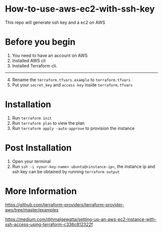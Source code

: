 # How-to-use-aws-ec2-with-ssh-key
This repo will generate ssh key and a ec2 on AWS


# Before you begin
1. You need to have an account on AWS 
2. Installed AWS cli
3. Installed Terraform cli. 
---
4. Rename the `terraform.tfvars.example` to `terraform.tfvars`
5. Put your `secret_key` and `access key` inside `terraform.tfvars`


# Installation
1. Run `terraform init`
2. Run `terraform plan` to view the plan
3. Run `terraform apply -auto-approve` to provision the instance


# Post Installation
1. Open your terminal 
2. Run `ssh -i <your-key-name> ubuntu@<instance-ip>`, the instance ip and ssh key can be obtained by running `terraform output`

# More Information
https://github.com/terraform-providers/terraform-provider-aws/tree/master/examples

https://medium.com/@hmalgewatta/setting-up-an-aws-ec2-instance-with-ssh-access-using-terraform-c336c812322f




